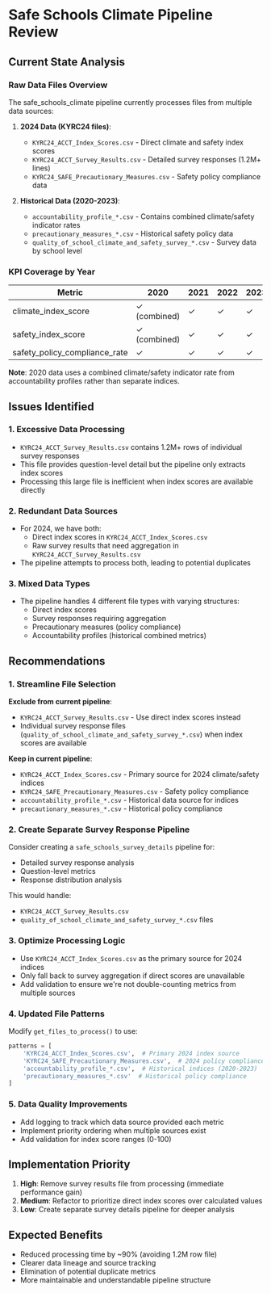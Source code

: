 # Safe Schools Climate Pipeline Review

## Current State Analysis

### Raw Data Files Overview
The safe_schools_climate pipeline currently processes files from multiple data sources:

1. **2024 Data (KYRC24 files)**:
   - `KYRC24_ACCT_Index_Scores.csv` - Direct climate and safety index scores
   - `KYRC24_ACCT_Survey_Results.csv` - Detailed survey responses (1.2M+ lines)
   - `KYRC24_SAFE_Precautionary_Measures.csv` - Safety policy compliance data

2. **Historical Data (2020-2023)**:
   - `accountability_profile_*.csv` - Contains combined climate/safety indicator rates
   - `precautionary_measures_*.csv` - Historical safety policy data
   - `quality_of_school_climate_and_safety_survey_*.csv` - Survey data by school level

### KPI Coverage by Year

| Metric | 2020 | 2021 | 2022 | 2023 | 2024 |
|--------|------|------|------|------|------|
| climate_index_score | ✓ (combined) | ✓ | ✓ | ✓ | ✓ |
| safety_index_score | ✓ (combined) | ✓ | ✓ | ✓ | ✓ |
| safety_policy_compliance_rate | ✓ | ✓ | ✓ | ✓ | ✓ |

**Note**: 2020 data uses a combined climate/safety indicator rate from accountability profiles rather than separate indices.

## Issues Identified

### 1. Excessive Data Processing
- `KYRC24_ACCT_Survey_Results.csv` contains 1.2M+ rows of individual survey responses
- This file provides question-level detail but the pipeline only extracts index scores
- Processing this large file is inefficient when index scores are available directly

### 2. Redundant Data Sources
- For 2024, we have both:
  - Direct index scores in `KYRC24_ACCT_Index_Scores.csv`
  - Raw survey results that need aggregation in `KYRC24_ACCT_Survey_Results.csv`
- The pipeline attempts to process both, leading to potential duplicates

### 3. Mixed Data Types
- The pipeline handles 4 different file types with varying structures:
  - Direct index scores
  - Survey responses requiring aggregation
  - Precautionary measures (policy compliance)
  - Accountability profiles (historical combined metrics)

## Recommendations

### 1. Streamline File Selection
**Exclude from current pipeline**:
- `KYRC24_ACCT_Survey_Results.csv` - Use direct index scores instead
- Individual survey response files (`quality_of_school_climate_and_safety_survey_*.csv`) when index scores are available

**Keep in current pipeline**:
- `KYRC24_ACCT_Index_Scores.csv` - Primary source for 2024 climate/safety indices
- `KYRC24_SAFE_Precautionary_Measures.csv` - Safety policy compliance
- `accountability_profile_*.csv` - Historical data source for indices
- `precautionary_measures_*.csv` - Historical policy compliance

### 2. Create Separate Survey Response Pipeline
Consider creating a `safe_schools_survey_details` pipeline for:
- Detailed survey response analysis
- Question-level metrics
- Response distribution analysis

This would handle:
- `KYRC24_ACCT_Survey_Results.csv`
- `quality_of_school_climate_and_safety_survey_*.csv` files

### 3. Optimize Processing Logic
- Use `KYRC24_ACCT_Index_Scores.csv` as the primary source for 2024 indices
- Only fall back to survey aggregation if direct scores are unavailable
- Add validation to ensure we're not double-counting metrics from multiple sources

### 4. Updated File Patterns
Modify `get_files_to_process()` to use:
```python
patterns = [
    'KYRC24_ACCT_Index_Scores.csv',  # Primary 2024 index source
    'KYRC24_SAFE_Precautionary_Measures.csv',  # 2024 policy compliance
    'accountability_profile_*.csv',  # Historical indices (2020-2023)
    'precautionary_measures_*.csv'  # Historical policy compliance
]
```

### 5. Data Quality Improvements
- Add logging to track which data source provided each metric
- Implement priority ordering when multiple sources exist
- Add validation for index score ranges (0-100)

## Implementation Priority
1. **High**: Remove survey results file from processing (immediate performance gain)
2. **Medium**: Refactor to prioritize direct index scores over calculated values
3. **Low**: Create separate survey details pipeline for deeper analysis

## Expected Benefits
- Reduced processing time by ~90% (avoiding 1.2M row file)
- Clearer data lineage and source tracking
- Elimination of potential duplicate metrics
- More maintainable and understandable pipeline structure